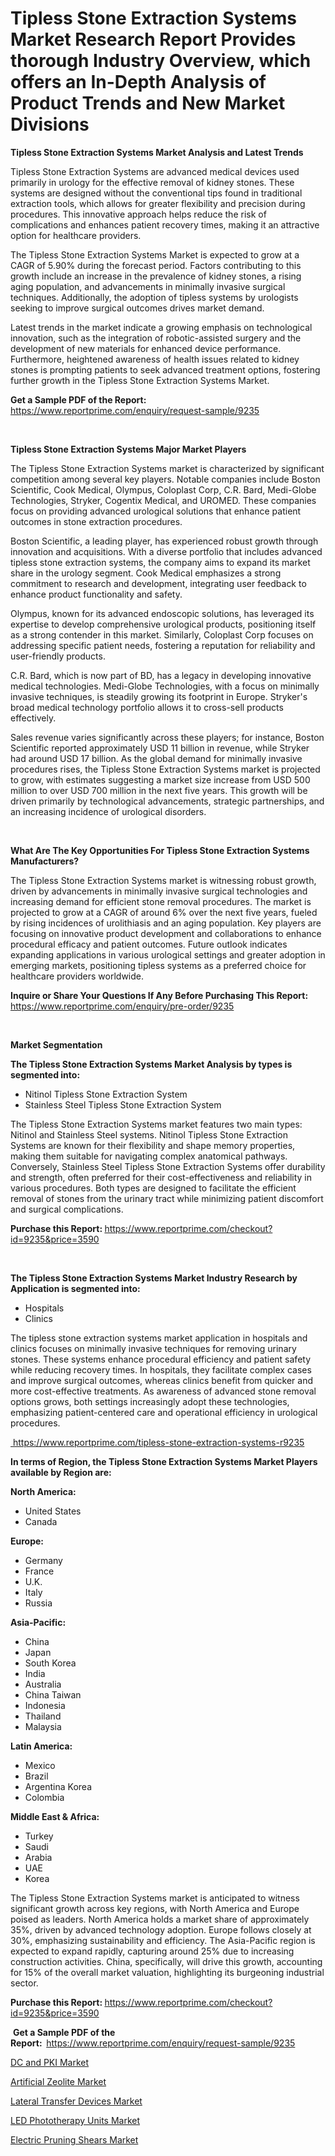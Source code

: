 <p><h1>Tipless Stone Extraction Systems Market Research Report Provides thorough Industry Overview, which offers an In-Depth Analysis of Product Trends and New Market Divisions</h1></p><p><strong>Tipless Stone Extraction Systems Market Analysis and Latest Trends</strong></p>
<p><p>Tipless Stone Extraction Systems are advanced medical devices used primarily in urology for the effective removal of kidney stones. These systems are designed without the conventional tips found in traditional extraction tools, which allows for greater flexibility and precision during procedures. This innovative approach helps reduce the risk of complications and enhances patient recovery times, making it an attractive option for healthcare providers.</p><p>The Tipless Stone Extraction Systems Market is expected to grow at a CAGR of 5.90% during the forecast period. Factors contributing to this growth include an increase in the prevalence of kidney stones, a rising aging population, and advancements in minimally invasive surgical techniques. Additionally, the adoption of tipless systems by urologists seeking to improve surgical outcomes drives market demand.</p><p>Latest trends in the market indicate a growing emphasis on technological innovation, such as the integration of robotic-assisted surgery and the development of new materials for enhanced device performance. Furthermore, heightened awareness of health issues related to kidney stones is prompting patients to seek advanced treatment options, fostering further growth in the Tipless Stone Extraction Systems Market.</p></p>
<p><strong>Get a Sample PDF of the Report:&nbsp;</strong> <a href="https://www.reportprime.com/enquiry/request-sample/9235?utm_campaign=12&utm_medium=2&utm_source=Github&utm_content=ia&utm_term=28112024&utm_id=tipless-stone-extraction-systems">https://www.reportprime.com/enquiry/request-sample/9235</a></p>
<p>&nbsp;</p>
<p><strong>Tipless Stone Extraction Systems Major Market Players</strong></p>
<p><p>The Tipless Stone Extraction Systems market is characterized by significant competition among several key players. Notable companies include Boston Scientific, Cook Medical, Olympus, Coloplast Corp, C.R. Bard, Medi-Globe Technologies, Stryker, Cogentix Medical, and UROMED. These companies focus on providing advanced urological solutions that enhance patient outcomes in stone extraction procedures.</p><p>Boston Scientific, a leading player, has experienced robust growth through innovation and acquisitions. With a diverse portfolio that includes advanced tipless stone extraction systems, the company aims to expand its market share in the urology segment. Cook Medical emphasizes a strong commitment to research and development, integrating user feedback to enhance product functionality and safety.</p><p>Olympus, known for its advanced endoscopic solutions, has leveraged its expertise to develop comprehensive urological products, positioning itself as a strong contender in this market. Similarly, Coloplast Corp focuses on addressing specific patient needs, fostering a reputation for reliability and user-friendly products.</p><p>C.R. Bard, which is now part of BD, has a legacy in developing innovative medical technologies. Medi-Globe Technologies, with a focus on minimally invasive techniques, is steadily growing its footprint in Europe. Stryker's broad medical technology portfolio allows it to cross-sell products effectively.</p><p>Sales revenue varies significantly across these players; for instance, Boston Scientific reported approximately USD 11 billion in revenue, while Stryker had around USD 17 billion. As the global demand for minimally invasive procedures rises, the Tipless Stone Extraction Systems market is projected to grow, with estimates suggesting a market size increase from USD 500 million to over USD 700 million in the next five years. This growth will be driven primarily by technological advancements, strategic partnerships, and an increasing incidence of urological disorders.</p></p>
<p>&nbsp;</p>
<p><strong>What Are The Key Opportunities For Tipless Stone Extraction Systems Manufacturers?</strong></p>
<p><p>The Tipless Stone Extraction Systems market is witnessing robust growth, driven by advancements in minimally invasive surgical technologies and increasing demand for efficient stone removal procedures. The market is projected to grow at a CAGR of around 6% over the next five years, fueled by rising incidences of urolithiasis and an aging population. Key players are focusing on innovative product development and collaborations to enhance procedural efficacy and patient outcomes. Future outlook indicates expanding applications in various urological settings and greater adoption in emerging markets, positioning tipless systems as a preferred choice for healthcare providers worldwide.</p></p>
<p><strong>Inquire or Share Your Questions If Any Before Purchasing This Report:</strong> <a href="https://www.reportprime.com/enquiry/pre-order/9235?utm_campaign=12&utm_medium=2&utm_source=Github&utm_content=ia&utm_term=28112024&utm_id=tipless-stone-extraction-systems">https://www.reportprime.com/enquiry/pre-order/9235</a></p>
<p>&nbsp;</p>
<p><strong>Market Segmentation</strong></p>
<p><strong>The Tipless Stone Extraction Systems Market Analysis by types is segmented into:</strong></p>
<p><ul><li>Nitinol Tipless Stone Extraction System</li><li>Stainless Steel Tipless Stone Extraction System</li></ul></p>
<p><p>The Tipless Stone Extraction Systems market features two main types: Nitinol and Stainless Steel systems. Nitinol Tipless Stone Extraction Systems are known for their flexibility and shape memory properties, making them suitable for navigating complex anatomical pathways. Conversely, Stainless Steel Tipless Stone Extraction Systems offer durability and strength, often preferred for their cost-effectiveness and reliability in various procedures. Both types are designed to facilitate the efficient removal of stones from the urinary tract while minimizing patient discomfort and surgical complications.</p></p>
<p><strong>Purchase this Report:&nbsp;</strong><a href="https://www.reportprime.com/checkout?id=9235&price=3590&utm_campaign=12&utm_medium=2&utm_source=Github&utm_content=ia&utm_term=28112024&utm_id=tipless-stone-extraction-systems">https://www.reportprime.com/checkout?id=9235&price=3590</a></p>
<p>&nbsp;</p>
<p><strong>The Tipless Stone Extraction Systems Market Industry Research by Application is segmented into:</strong></p>
<p><ul><li>Hospitals</li><li>Clinics</li></ul></p>
<p><p>The tipless stone extraction systems market application in hospitals and clinics focuses on minimally invasive techniques for removing urinary stones. These systems enhance procedural efficiency and patient safety while reducing recovery times. In hospitals, they facilitate complex cases and improve surgical outcomes, whereas clinics benefit from quicker and more cost-effective treatments. As awareness of advanced stone removal options grows, both settings increasingly adopt these technologies, emphasizing patient-centered care and operational efficiency in urological procedures.</p></p>
<p><a href="https://www.reportprime.com/tipless-stone-extraction-systems-r9235?utm_campaign=12&utm_medium=2&utm_source=Github&utm_content=ia&utm_term=28112024&utm_id=tipless-stone-extraction-systems">&nbsp;https://www.reportprime.com/tipless-stone-extraction-systems-r9235</a></p>
<p><strong>In terms of Region, the Tipless Stone Extraction Systems Market Players available by Region are:</strong></p>
<p>
    <p> <strong> North America: </strong>
        <ul>
            <li>United States</li>
            <li>Canada</li>
        </ul>
        </p> 
    <p> <strong> Europe: </strong>
        <ul>
            <li>Germany</li>
            <li>France</li>
            <li>U.K.</li>
            <li>Italy</li>
            <li>Russia</li>
        </ul>
        </p> 
    <p> <strong> Asia-Pacific: </strong>
        <ul>
            <li>China</li>
            <li>Japan</li>
            <li>South Korea</li>
            <li>India</li>
            <li>Australia</li>
            <li>China Taiwan</li>
            <li>Indonesia</li>
            <li>Thailand</li>
            <li>Malaysia</li>
        </ul>
        </p> 
    <p> <strong> Latin America: </strong>
        <ul>
            <li>Mexico</li>
            <li>Brazil</li>
            <li>Argentina Korea</li>
            <li>Colombia</li>
        </ul>
        </p> 
    <p> <strong> Middle East & Africa: </strong>
        <ul>
            <li>Turkey</li>
            <li>Saudi</li>
            <li>Arabia</li>
            <li>UAE</li>
            <li>Korea</li>
        </ul>
    </p>
    </p>
<p><p>The Tipless Stone Extraction Systems market is anticipated to witness significant growth across key regions, with North America and Europe poised as leaders. North America holds a market share of approximately 35%, driven by advanced technology adoption. Europe follows closely at 30%, emphasizing sustainability and efficiency. The Asia-Pacific region is expected to expand rapidly, capturing around 25% due to increasing construction activities. China, specifically, will drive this growth, accounting for 15% of the overall market valuation, highlighting its burgeoning industrial sector.</p></p>
<p><strong>Purchase this Report: </strong><a href="https://www.reportprime.com/checkout?id=9235&price=3590&utm_campaign=12&utm_medium=2&utm_source=Github&utm_content=ia&utm_term=28112024&utm_id=tipless-stone-extraction-systems">https://www.reportprime.com/checkout?id=9235&price=3590</a></p>
<p>&nbsp;<strong>Get a Sample PDF of the Report:&nbsp;&nbsp;</strong><a href="https://www.reportprime.com/enquiry/request-sample/9235?utm_campaign=12&utm_medium=2&utm_source=Github&utm_content=ia&utm_term=28112024&utm_id=tipless-stone-extraction-systems">https://www.reportprime.com/enquiry/request-sample/9235</a></p>
<p><strong></strong></p>
<p><p><a href="https://issuu.com/reportprime-2/docs/dc-and-pki-market-size-2030.pptx_48beb1f344e3bd?utm_campaign=12&utm_medium=2&utm_source=Github&utm_content=ia&utm_term=28112024&utm_id=tipless-stone-extraction-systems">DC and PKI Market</a></p><p><a href="https://www.linkedin.com/pulse/charting-future-comprehensive-analysis-global-artificial-zueee?utm_campaign=12&utm_medium=2&utm_source=Github&utm_content=ia&utm_term=28112024&utm_id=tipless-stone-extraction-systems">Artificial Zeolite Market</a></p><p><a href="https://github.com/JakirUddin511/Market-Research-Report-List-1/blob/main/lateral-transfer-devices-market.md?utm_campaign=12&utm_medium=2&utm_source=Github&utm_content=ia&utm_term=28112024&utm_id=tipless-stone-extraction-systems">Lateral Transfer Devices Market</a></p><p><a href="https://github.com/ChiragRP21/Market-Research-Report-List-6/blob/main/led-phototherapy-units-market.md?utm_campaign=12&utm_medium=2&utm_source=Github&utm_content=ia&utm_term=28112024&utm_id=tipless-stone-extraction-systems">LED Phototherapy Units Market</a></p><p><a href="https://www.linkedin.com/pulse/electric-pruning-shears-market-size-forecast-2024-2031-cagr-hy9ee?utm_campaign=12&utm_medium=2&utm_source=Github&utm_content=ia&utm_term=28112024&utm_id=tipless-stone-extraction-systems">Electric Pruning Shears Market</a></p></p>